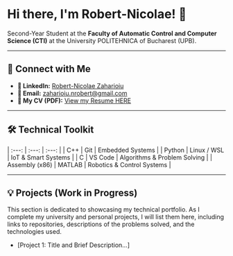 # Hi there, I'm Robert-Nicolae! 👋

Second-Year Student at the **Faculty of Automatic Control and Computer Science (CTI)** at the University POLITEHNICA of Bucharest (UPB).

---

## 🔗 Connect with Me

* **💼 LinkedIn:** [Robert-Nicolae Zaharioiu](https://www.linkedin.com/in/robert-nicolae-zaharioiu-370056387/)
* **📧 Email:** zaharioiu.nrobert@gmail.com
* **📄 My CV (PDF):** [View my Resume HERE](https://raavar.github.io/CV/)

---

## 🛠️ Technical Toolkit

| :---: | :---: | :---: |
| C++ | Git | Embedded Systems |
| Python | Linux / WSL | IoT & Smart Systems |
| C | VS Code | Algorithms & Problem Solving |
| Assembly (x86) | MATLAB | Robotics & Control Systems |

---

## 💡 Projects (Work in Progress)

This section is dedicated to showcasing my technical portfolio. As I complete my university and personal projects, I will list them here, including links to repositories, descriptions of the problems solved, and the technologies used.

* [Project 1: Title and Brief Description...]
